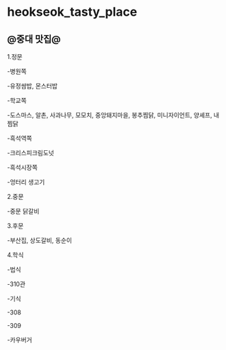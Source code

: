 # heokseok_tasty_place
## @중대 맛집@

1.정문


-병원쪽


 -유정쌈밥, 몬스터밥


-학교쪽


 -도스마스, 알촌, 사과나무, 모모치, 중앙돼지마을, 봉추찜닭, 미니자이언트, 양셰프, 내찜닭


-흑석역쪽

 -크리스피크림도넛


-흑석시장쪽


 -엉터리 생고기


2.중문


-중문 닭갈비


3.후문


-부산집, 상도갈비, 동순이



4.학식


-법식


-310관


-기식


 -308


 -309


-카우버거


